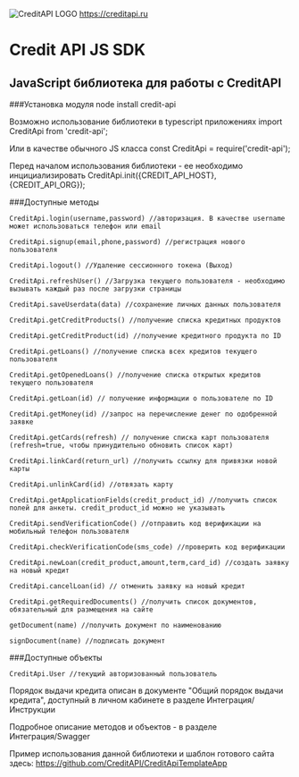 ![CreditAPI LOGO](https://creditapi.ru/assets/img/favicon.png)
https://creditapi.ru
# Credit API JS SDK
## JavaScript библиотека для работы с CreditAPI 

###Установка модуля
    node install credit-api
    
Возможно использование библиотеки в typescript приложениях
    import CreditApi from 'credit-api';
    
Или в качестве обычного JS класса
    const CreditApi = require('credit-api');

Перед началом использования библиотеки - ее необходимо инцициализировать
    CreditApi.init({CREDIT_API_HOST},{CREDIT_API_ORG});


###Доступные методы


    CreditApi.login(username,password) //авторизация. В качестве username может использоваться телефон или email

    CreditApi.signup(email,phone,password) //регистрация нового пользователя
    
    CreditApi.logout() //Удаление сессионного токена (Выход)
    
    CreditApi.refreshUser() //Загрузка текущего пользователя - необходимо вызывать каждый раз после загрузки страницы
    
    CreditApi.saveUserdata(data) //сохранение личных данных пользователя
    
    CreditApi.getCreditProducts() //получение списка кредитных продуктов
    
    CreditApi.getCreditProduct(id) //получение кредитного продукта по ID
    
    CreditApi.getLoans() //получение списка всех кредитов текущего пользователя
    
    CreditApi.getOpenedLoans() //получение списка открытых кредитов текущего пользователя
    
    CreditApi.getLoan(id) // получение информации о пользователе по ID
    
    CreditApi.getMoney(id) //запрос на перечисление денег по одобренной заявке
    
    CreditApi.getCards(refresh) // получение списка карт пользователя (refresh=true, чтобы принудительно обновить список карт)
    
    CreditApi.linkCard(return_url) //получить ссылку для привязки новой карты
    
    CreditApi.unlinkCard(id) //отвязать карту
    
    CreditApi.getApplicationFields(credit_product_id) //получить список полей для анкеты. credit_product_id можно не указывать
    
    CreditApi.sendVerificationCode() //отправить код верификации на мобильный телефон пользователя
    
    CreditApi.checkVerificationCode(sms_code) //проверить код верификации 
    
    CreditApi.newLoan(credit_product,amount,term,card_id) //создать заявку на новый кредит
    
    CreditApi.cancelLoan(id) // отменить заявку на новый кредит
    
    CreditApi.getRequiredDocuments() //получить список документов, обязательный для размещения на сайте
    
    getDocument(name) //получить документ по наименованию
    
    signDocument(name) //подписать документ
    
###Доступные объекты

    CreditApi.User //текущий авторизованный пользователь
    
    
Порядок выдачи кредита описан в документе "Общий порядок выдачи кредита", доступный в личном кабинете в разделе Интеграция/Инструкции

Подробное описание методов и объектов - в разделе Интеграция/Swagger

Пример использования данной библиотеки и шаблон готового сайта здесь: https://github.com/CreditAPI/CreditApiTemplateApp

